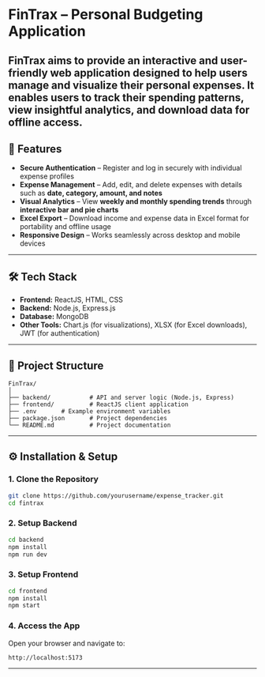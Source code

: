 # **FinTrax – Personal Budgeting Application**

FinTrax aims to provide an interactive and user-friendly web application designed to help users manage and visualize their personal expenses. It enables users to track their spending patterns, view insightful analytics, and download data for offline access.
---

## **🚀 Features**

* **Secure Authentication** – Register and log in securely with individual expense profiles
* **Expense Management** – Add, edit, and delete expenses with details such as **date, category, amount, and notes**
* **Visual Analytics** – View **weekly and monthly spending trends** through **interactive bar and pie charts**
* **Excel Export** – Download income and expense data in Excel format for portability and offline usage
* **Responsive Design** – Works seamlessly across desktop and mobile devices

---

## **🛠️ Tech Stack**

* **Frontend:** ReactJS, HTML, CSS
* **Backend:** Node.js, Express.js
* **Database:** MongoDB
* **Other Tools:** Chart.js (for visualizations), XLSX (for Excel downloads), JWT (for authentication)

---

## **📂 Project Structure**

```
FinTrax/
│
├── backend/           # API and server logic (Node.js, Express)
├── frontend/          # ReactJS client application
├── .env       # Example environment variables
├── package.json       # Project dependencies
└── README.md          # Project documentation
```

---

## **⚙️ Installation & Setup**

### **1. Clone the Repository**

```bash
git clone https://github.com/yourusername/expense_tracker.git
cd fintrax
```

### **2. Setup Backend**

```bash
cd backend
npm install
npm run dev
```

### **3. Setup Frontend**

```bash
cd frontend
npm install
npm start
```

### **4. Access the App**

Open your browser and navigate to:

```
http://localhost:5173
```

---
